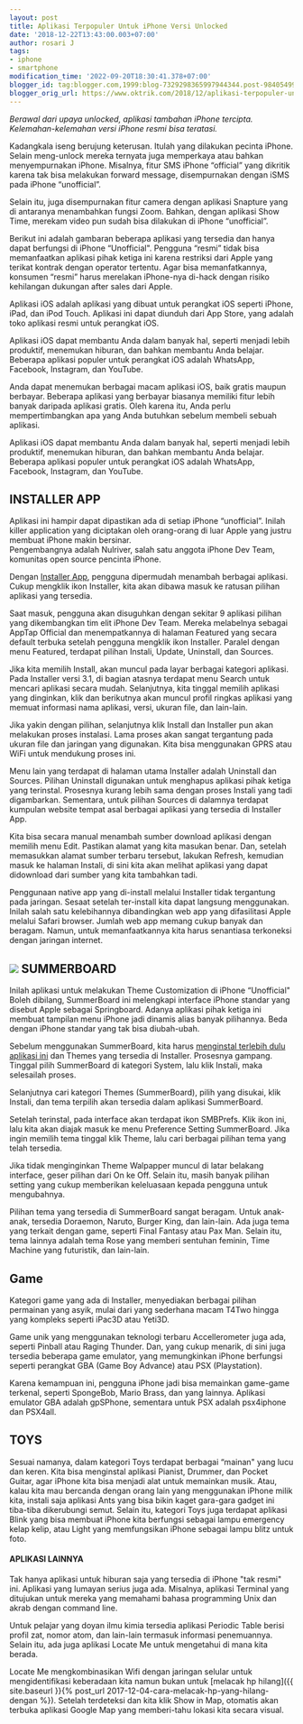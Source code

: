 ```yaml
---
layout: post
title: Aplikasi Terpopuler Untuk iPhone Versi Unlocked
date: '2018-12-22T13:43:00.003+07:00'
author: rosari J
tags:
- iphone
- smartphone
modification_time: '2022-09-20T18:30:41.378+07:00'
blogger_id: tag:blogger.com,1999:blog-7329298365997944344.post-984054997144691966
blogger_orig_url: https://www.oktrik.com/2018/12/aplikasi-terpopuler-untuk-iphone-versi.html
---
```


*Berawal dari upaya unlocked, aplikasi tambahan iPhone tercipta. Kelemahan-kelemahan versi iPhone resmi bisa teratasi.*


Kadangkala iseng berujung keterusan. Itulah yang dilakukan pecinta iPhone. Selain meng-unlock mereka ternyata juga memperkaya atau bahkan menyempurnakan iPhone. Misalnya, fitur SMS iPhone “official” yang dikritik karena tak bisa melakukan forward message, disempurnakan dengan iSMS pada iPhone “unofficial”. 


Selain itu, juga disempurnakan fitur camera dengan aplikasi Snapture yang di antaranya menambahkan fungsi Zoom. Bahkan, dengan aplikasi Show Time, merekam video pun sudah bisa dilakukan di iPhone “unofficial”.


Berikut ini adalah gambaran beberapa aplikasi yang tersedia dan hanya dapat berfungsi di iPhone “Unofficial". Pengguna “resmi” tidak bisa memanfaatkan aplikasi pihak ketiga ini karena restriksi dari Apple yang terikat kontrak dengan operator tertentu. Agar bisa memanfatkannya, konsumen “resmi” harus merelakan iPhone-nya di-hack dengan risiko kehilangan dukungan after sales dari Apple.


Aplikasi iOS adalah aplikasi yang dibuat untuk perangkat iOS seperti iPhone, iPad, dan iPod Touch. Aplikasi ini dapat diunduh dari App Store, yang adalah toko aplikasi resmi untuk perangkat iOS.


Aplikasi iOS dapat membantu Anda dalam banyak hal, seperti menjadi lebih produktif, menemukan hiburan, dan bahkan membantu Anda belajar. Beberapa aplikasi populer untuk perangkat iOS adalah WhatsApp, Facebook, Instagram, dan YouTube.


Anda dapat menemukan berbagai macam aplikasi iOS, baik gratis maupun berbayar. Beberapa aplikasi yang berbayar biasanya memiliki fitur lebih banyak daripada aplikasi gratis. Oleh karena itu, Anda perlu mempertimbangkan apa yang Anda butuhkan sebelum membeli sebuah aplikasi.


Aplikasi iOS dapat membantu Anda dalam banyak hal, seperti menjadi lebih produktif, menemukan hiburan, dan bahkan membantu Anda belajar. Beberapa aplikasi populer untuk perangkat iOS adalah WhatsApp, Facebook, Instagram, dan YouTube.







INSTALLER APP
-------------


Aplikasi ini hampir dapat dipastikan ada di setiap iPhone “unofficial”. Inilah killer application yang diciptakan oleh orang-orang di luar Apple yang justru membuat iPhone makin bersinar.  
Pengembangnya adalah Nulriver, salah satu anggota iPhone Dev Team, komunitas open source pencinta iPhone.


Dengan [Installer App](https://en.wikipedia.org/wiki/Installer.app), pengguna dipermudah menambah berbagai aplikasi. Cukup mengklik ikon Installer, kita akan dibawa masuk ke ratusan pilihan aplikasi yang tersedia.


Saat masuk, pengguna akan disuguhkan dengan sekitar 9 aplikasi pilihan yang dikembangkan tim elit iPhone Dev Team. Mereka melabelnya sebagai AppTap Official dan menempatkannya di halaman Featured yang secara default terbuka setelah pengguna mengklik ikon Installer. Paralel dengan menu Featured, terdapat pilihan Instali, Update, Uninstall, dan Sources.


Jika kita memilih Install, akan muncul pada layar berbagai kategori aplikasi. Pada Installer versi 3.1, di bagian atasnya terdapat menu Search untuk mencari aplikasi secara mudah. Selanjutnya, kita tinggal memilih aplikasi yang dinginkan, klik dan berikutnya akan muncul profil ringkas aplikasi yang memuat informasi nama aplikasi, versi, ukuran file, dan lain-lain. 


Jika yakin dengan pilihan, selanjutnya klik Install dan Installer pun akan melakukan proses instalasi. Lama proses akan sangat tergantung pada ukuran file dan jaringan yang digunakan. Kita bisa menggunakan GPRS atau WiFi untuk mendukung proses ini.


Menu lain yang terdapat di halaman utama Installer adalah Uninstall dan Sources. Pilihan Uninstall digunakan untuk menghapus aplikasi pihak ketiga yang terinstal. Prosesnya kurang lebih sama dengan proses Instali yang tadi digambarkan. Sementara, untuk pilihan Sources di dalamnya terdapat kumpulan website tempat asal berbagai aplikasi yang tersedia di Installer App. 


Kita bisa secara manual menambah sumber download aplikasi dengan memilih menu Edit. Pastikan alamat yang kita masukan benar. Dan, setelah memasukkan alamat sumber terbaru tersebut, lakukan Refresh, kemudian masuk ke halaman Instali, di sini kita akan melihat aplikasi yang dapat didownload dari sumber yang kita tambahkan tadi.


Penggunaan native app yang di-install melalui Installer tidak tergantung pada jaringan. Sesaat setelah ter-install kita dapat langsung menggunakan. Inilah salah satu kelebihannya dibandingkan web app yang difasilitasi Apple melalui Safari browser. Jumlah web app memang cukup banyak dan beragam. Namun, untuk memanfaatkannya kita harus senantiasa terkoneksi dengan jaringan internet.







[![](https://blogger.googleusercontent.com/img/b/R29vZ2xl/AVvXsEg1k8JYFTx3RDgibkiadkXBVRdwFb2oG4JhhniTBhMMhcQJ3znXVqdtN77V00G78jgm6KmTHxGJo-I5oW3SqLMf1zhZQzATmfEYyQtEwVSvu6xqZvPbnN6HISwZZ91SRM-WoqmEn_COQZApytm0HGNWobQa4ZVGfcpFps0795tv_9imjdJ6J4njAiqJhQ/w640-h400/iphone-1-800x500.jpg)](https://blogger.googleusercontent.com/img/b/R29vZ2xl/AVvXsEg1k8JYFTx3RDgibkiadkXBVRdwFb2oG4JhhniTBhMMhcQJ3znXVqdtN77V00G78jgm6KmTHxGJo-I5oW3SqLMf1zhZQzATmfEYyQtEwVSvu6xqZvPbnN6HISwZZ91SRM-WoqmEn_COQZApytm0HGNWobQa4ZVGfcpFps0795tv_9imjdJ6J4njAiqJhQ/s800/iphone-1-800x500.jpg)
SUMMERBOARD
-----------


Inilah aplikasi untuk melakukan Theme Customization di iPhone “Unofficial" Boleh dibilang, SummerBoard ini melengkapi interface iPhone standar yang disebut Apple sebagai Springboard. Adanya aplikasi pihak ketiga ini membuat tampilan menu iPhone jadi dinamis alias banyak pilihannya. Beda dengan iPhone standar yang tak bisa diubah-ubah.


Sebelum menggunakan SummerBoard, kita harus [menginstal terlebih dulu aplikasi ini](https://www.iphonefaq.org/archives/summerboard) dan Themes yang tersedia di Installer. Prosesnya gampang. Tinggal pilih SummerBoard di kategori System, lalu klik Instali, maka selesailah proses. 


Selanjutnya cari kategori Themes (SummerBoard), pilih yang disukai, klik Instali, dan tema terpilih akan tersedia dalam aplikasi SummerBoard.


Setelah terinstal, pada interface akan terdapat ikon SMBPrefs. Klik ikon ini, lalu kita akan diajak masuk ke menu Preference Setting SummerBoard. Jika ingin memilih tema tinggal klik Theme, lalu cari berbagai pilihan tema yang telah tersedia. 


Jika tidak menginginkan Theme Walpapper muncul di latar belakang interface, geser pilihan dari On ke Off. Selain itu, masih banyak pilihan setting yang cukup memberikan keleluasaan kepada pengguna untuk mengubahnya.


Pilihan tema yang tersedia di SummerBoard sangat beragam. Untuk anak-anak, tersedia Doraemon, Naruto, Burger King, dan lain-lain. Ada juga tema yang terkait dengan game, seperti Final Fantasy atau Pax Man. Selain itu, tema lainnya adalah tema Rose yang memberi sentuhan feminin, Time Machine yang futuristik, dan lain-lain.







Game
----


Kategori game yang ada di Installer, menyediakan berbagai pilihan permainan yang asyik, mulai dari yang sederhana macam T4Two hingga yang kompleks seperti iPac3D atau Yeti3D. 


Game unik yang menggunakan teknologi terbaru Accellerometer juga ada, seperti Pinball atau Raging Thunder. Dan, yang cukup menarik, di sini juga tersedia beberapa game emulator, yang memungkinkan iPhone berfungsi seperti perangkat GBA (Game Boy Advance) atau PSX (Playstation). 


Karena kemampuan ini, pengguna iPhone jadi bisa memainkan game-game terkenal, seperti SpongeBob, Mario Brass, dan yang lainnya. Aplikasi emulator GBA adalah gpSPhone, sementara untuk PSX adalah psx4iphone dan PSX4all.







TOYS
----


Sesuai namanya, dalam kategori Toys terdapat berbagai “mainan" yang lucu dan keren. Kita bisa menginstal aplikasi Pianist, Drummer, dan Pocket Guitar, agar iPhone kita bisa menjadi alat untuk memainkan musik. Atau, kalau kita mau bercanda dengan orang lain yang menggunakan iPhone milik kita, instali saja aplikasi Ants yang bisa bikin kaget gara-gara gadget ini tiba-tiba dikerubungi semut. Selain itu, kategori Toys juga terdapat aplikasi Blink yang bisa membuat iPhone kita berfungsi sebagai lampu emergency kelap kelip, atau Light yang memfungsikan iPhone sebagai lampu blitz untuk foto.







#### APLIKASI LAINNYA


Tak hanya aplikasi untuk hiburan saja yang tersedia di iPhone "tak resmi" ini. Aplikasi yang lumayan serius juga ada. Misalnya, aplikasi Terminal yang ditujukan untuk mereka yang memahami bahasa programming Unix dan akrab dengan command line. 


Untuk pelajar yang doyan ilmu kimia tersedia aplikasi Periodic Table berisi profil zat, nomor atom, dan lain-lain termasuk informasi penemuannya. Selain itu, ada juga aplikasi Locate Me untuk mengetahui di mana kita berada. 


Locate Me mengkombinasikan Wifi dengan jaringan selular untuk mengidentifikasi keberadaan kita namun bukan untuk [melacak hp hilang]({{ site.baseurl }}{% post_url 2017-12-04-cara-melacak-hp-yang-hilang-dengan %}). Setelah terdeteksi dan kita klik Show in Map, otomatis akan terbuka aplikasi Google Map yang memberi-tahu lokasi kita secara visual.


 

